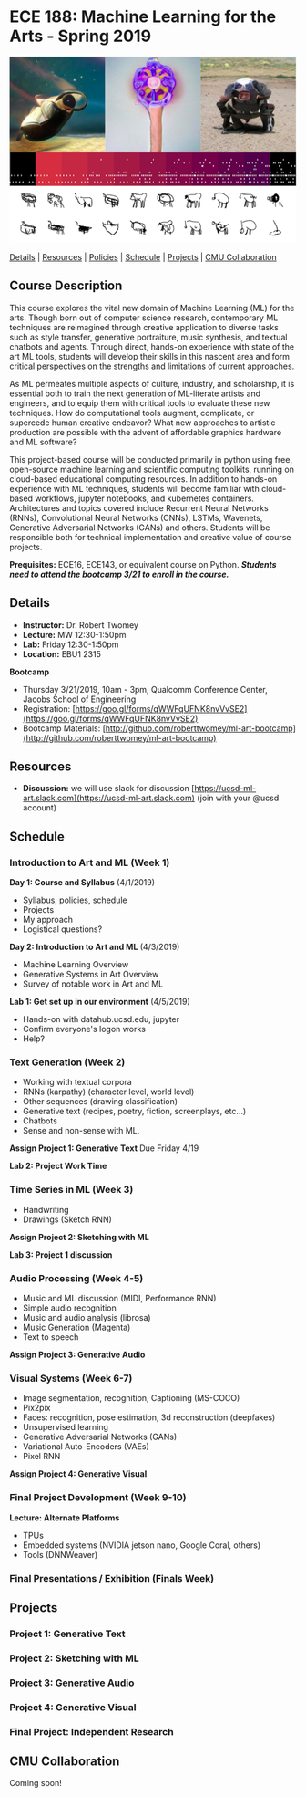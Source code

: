 # ECE 188: Machine Learning for the Arts - Spring 2019

![Image](ml_art2019.png)

[Details](#Details) | [Resources](#Resources) | [Policies](#Policies) | [Schedule](#Schedule) | [Projects](#Projects) | [CMU Collaboration](#cmu)

## Course Description

This course explores the vital new domain of Machine Learning (ML) for the arts. Though born out of computer science research, contemporary ML techniques are reimagined through creative application to diverse tasks such as style transfer, generative portraiture, music synthesis, and textual chatbots and agents. Through direct, hands-on experience with state of the art ML tools, students will develop their skills in this nascent area and form critical perspectives on the strengths and limitations of current approaches. 

As ML permeates multiple aspects of culture, industry, and scholarship, it is essential both to train the next generation of ML-literate artists and engineers, and to equip them with critical  tools to evaluate these new techniques. How do computational tools augment, complicate, or supercede human creative endeavor? What new approaches to artistic production are possible with the advent of affordable graphics hardware and ML software?

This project-based course will be conducted primarily in python using free, open-source machine learning and scientific computing toolkits, running on cloud-based educational computing resources. In addition to hands-on experience with ML techniques, students will become familiar with cloud-based workflows, jupyter notebooks, and kubernetes containers. Architectures and topics covered include Recurrent Neural Networks (RNNs), Convolutional Neural Networks (CNNs), LSTMs, Wavenets, Generative Adversarial Networks (GANs) and others. Students will be responsible both for technical implementation and creative value of course projects.  

**Prequisites:** ECE16, ECE143, or equivalent course on Python. **_Students need to attend the bootcamp 3/21 to enroll in the course._** 

## Details

- **Instructor:** Dr. Robert Twomey
- **Lecture:** MW 12:30-1:50pm
- **Lab:** Friday 12:30-1:50pm
- **Location:** EBU1 2315

**Bootcamp**
- Thursday 3/21/2019, 10am - 3pm, Qualcomm Conference Center, Jacobs School of Engineering
- Registration: [https://goo.gl/forms/qWWFqUFNK8nvVvSE2](https://goo.gl/forms/qWWFqUFNK8nvVvSE2)
- Bootcamp Materials: [http://github.com/roberttwomey/ml-art-bootcamp](http://github.com/roberttwomey/ml-art-bootcamp)

## Resources
- **Discussion:** we will use slack for discussion [https://ucsd-ml-art.slack.com](https://ucsd-ml-art.slack.com) (join with your @ucsd account)

## Schedule

### Introduction to Art and ML (Week 1)
**Day 1: Course and Syllabus** (4/1/2019)
- Syllabus, policies, schedule
- Projects
- My approach
- Logistical questions?

**Day 2: Introduction to Art and ML** (4/3/2019)
- Machine Learning Overview
- Generative Systems in Art Overview
- Survey of notable work in Art and ML

**Lab 1: Get set up in our environment** (4/5/2019)
- Hands-on with datahub.ucsd.edu, jupyter
- Confirm everyone's logon works
- Help? 

### Text Generation (Week 2)

- Working with textual corpora
- RNNs (karpathy) (character level, world level)
- Other sequences (drawing classification)
- Generative text (recipes, poetry, fiction, screenplays, etc…)
- Chatbots
- Sense and non-sense with ML. 

**Assign Project 1: Generative Text** Due Friday 4/19

**Lab 2: Project Work Time**

### Time Series in ML (Week 3)
- Handwriting
- Drawings (Sketch RNN)

**Assign Project 2: Sketching with ML**

**Lab 3: Project 1 discussion**

### Audio Processing (Week 4-5)
- Music and ML discussion (MIDI, Performance RNN)
- Simple audio recognition
- Music and audio analysis (librosa)
- Music Generation (Magenta)
- Text to speech

**Assign Project 3: Generative Audio**

### Visual Systems (Week 6-7)
- Image segmentation, recognition, Captioning (MS-COCO)
- Pix2pix
- Faces: recognition, pose estimation, 3d reconstruction (deepfakes)
- Unsupervised learning
- Generative Adversarial Networks (GANs)
- Variational Auto-Encoders (VAEs)
- Pixel RNN

**Assign Project 4: Generative Visual**

### Final Project Development (Week 9-10)

**Lecture: Alternate Platforms**
- TPUs
- Embedded systems (NVIDIA jetson nano, Google Coral, others)
- Tools (DNNWeaver)

### Final Presentations / Exhibition (Finals Week)

## Projects

### Project 1: Generative Text

### Project 2: Sketching with ML

### Project 3: Generative Audio

### Project 4: Generative Visual

### Final Project: Independent Research

## CMU Collaboration

Coming soon!
